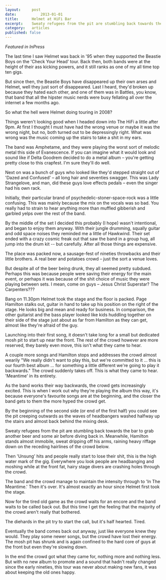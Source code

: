 ```yaml
---
layout:		post
date:			2013-01-01
title:		Helmet at HiFi Bar
excerpt:	Sweaty refugees from the pit are stumbling back towards the bar to grab another beer and some air before diving back in. Meanwhile, Hamilton stands almost immobile, sweat dripping off his arms, raining heavy riffage down on the receding hairlines of the crowd below.
category:	articles
published: false
---
```


*Featured in InPress*

The last time I saw Helmet was back in '95 when they supported the Beastie Boys on the 'Check Your Head' tour. Back then, both bands were at the height of their ass kicking powers, and it still ranks as one of my all time top ten gigs.

But since then, the Beastie Boys have disappeared up their own arses and Helmet, well they just sort of disappeared. Last I heard, they'd broken up because they hated each other, and one of them was in Battles, you know, that band that all the hipster music nerds were busy fellating all over the internet a few months ago.
			
So what the hell were Helmet doing touring in 2008?
			
Things weren't looking good when I headed down into The HiFi a little after 9pm. At first I thought I must have had the wrong venue or maybe it was the wrong night, but no, both turned out to be depressingly right. What was wrong was the music coming up the stairs to take a shit in my ears.
			
The band was Amphetame, and they were playing the worst sort of melodic metal this side of Evanescence. If you can imagine what it would look and sound like if Delta Goodrem decided to do a metal album – you're getting pretty close to this crapfest. I'm sure they'll do well.
			
Next on was a bunch of guys who looked like they'd stepped straight out of 'Dazed and Confused' – all long hair and seventies swagger. This was Lady Strangelove, and man, did these guys love effects pedals – even the singer had his own rack.
			
Initially, their particular brand of psychedelic-stoner-space-rock was a little confusing. This was mainly because the mix on the vocals was so bad. You really had to strain to hear anything more than muffled gibberish and garbled yelps over the rest of the band.
			
By the middle of the set I decided this probably (I hope) wasn't intentional, and began to enjoy them anyway. With their jungle drumming, squally guitar and odd space noises they reminded me a little of Hawkwind. Their set ended with a crazy cosmic freak out that saw the band in a group hug, all jump into the drum kit -- but carefully. After all those things are expensive.
			
The place was packed now, a sausage-fest of nineties throwbacks and their little brothers. A real beer and potatoes crowd – just the sort a venue loves.
			
But despite all of the beer being drunk, they all seemed pretty subdued. Perhaps this was because people were saving their energy for the main event, or perhaps it was because of the shit choice of music they were playing between sets. I mean, come on guys – Jesus Christ Superstar? The Carpenters???
			
Bang on 11.30pm Helmet took the stage and the floor is packed. Page Hamilton stalks out, guitar in hand to take up his position on the right of the stage. He looks big and mean and ready for business. In comparison, the other guitarist and the bass player looked like kids huddling together on their side of the stage just about as far from Hamilton as they can get, almost like they're afraid of the guy.
			
Launching into their first song, it doesn't take long for a small but dedicated mosh pit to start up near the front. The rest of the crowd however are more reserved, they barely even move, this isn't what they came to hear.
			
A couple more songs and Hamilton stops and addresses the crowd almost wearily "We really didn't want to play this, but we're committed to it ... this is our fourth best album ... for something a little different we're going to play it backwards." The crowd suddenly takes off. This is what they came to hear. 'Meantime' in its entirety.
			
As the band works their way backwards, the crowd gets increasingly excited. This is when I work out why they're playing the album this way, it's because everyone's favourite songs are at the beginning, and the closer the band gets to them the more hyped the crowd get.
			
By the beginning of the second side (or end of the first half) you could see the pit creeping outwards as the waves of headbangers washed halfway up the stairs and almost back behind the mixing desk.
			
Sweaty refugees from the pit are stumbling back towards the bar to grab another beer and some air before diving back in. Meanwhile, Hamilton stands almost immobile, sweat dripping off his arms, raining heavy riffage down on the receding hairlines of the crowd below.
			
Then 'Unsung' hits and people really start to lose their shit, this is the high water mark of the gig. Everywhere you look people are headbanging and moshing while at the front fat, hairy stage divers are crashing holes through the crowd.
			
The band and the crowd manage to maintain the intensity through to 'In The Meantime.' Then it's over. It's almost exactly an hour since Helmet first took the stage.
			
Now for the tired old game as the crowd waits for an encore and the band waits to be called back out. But this time I get the feeling that the majority of the crowd aren't really that bothered.
			
The diehards in the pit try to start the call, but it's half hearted. Tired.
			
Eventually the band comes back out anyway, just like everyone knew they would. They play some newer songs, but the crowd have lost their energy. The mosh pit has shrunk and is again confined to the hard core of guys at the front but even they're slowing down.
			
In the end the crowd got what they came for, nothing more and nothing less. But with no new album to promote and a sound that hadn't really changed since the early nineties, this tour was never about making new fans, it was about keeping the old ones happy.